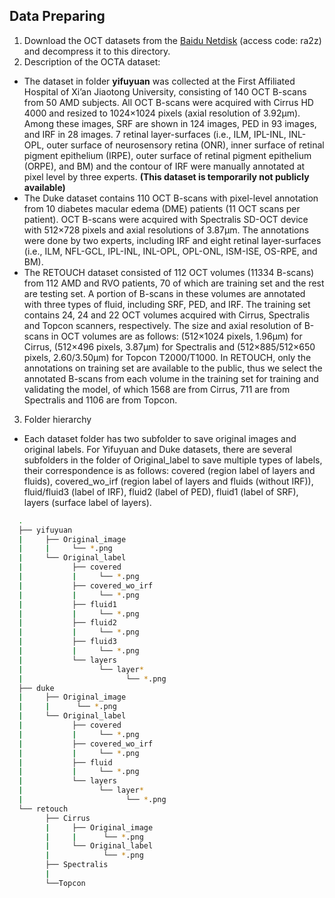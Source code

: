 ## Data Preparing
1. Download the OCT datasets from the [Baidu Netdisk](https://pan.baidu.com/s/1SzuMVWN1AteufH0JIj6lhw?pwd=ra2z) (access code: ra2z) and decompress it to this directory.
2. Description of the OCTA dataset:
* The dataset in folder **yifuyuan** was collected at the First Affiliated Hospital of Xi’an Jiaotong University, consisting of 140 OCT B-scans from 50 AMD subjects. All OCT B-scans were acquired with Cirrus HD 4000 and resized to 1024×1024 pixels (axial resolution of 3.92μm). Among these images, SRF are shown in 124 images, PED in 93 images, and IRF in 28 images. 7 retinal layer-surfaces (i.e., ILM, IPL-INL, INL-OPL, outer surface of neurosensory retina (ONR), inner surface of retinal pigment epithelium (IRPE), outer surface of retinal pigment epithelium (ORPE), and BM) and the contour of IRF were manually annotated at pixel level by three experts. **(This dataset is temporarily not publicly available)**
* The Duke dataset contains 110 OCT B-scans with pixel-level annotation from 10 diabetes macular edema (DME) patients (11 OCT scans per patient). OCT B-scans were acquired with Spectralis SD-OCT device with 512×728 pixels and axial resolutions of 3.87μm. The annotations were done by two experts, including IRF and eight retinal layer-surfaces (i.e., ILM, NFL-GCL, IPL-INL, INL-OPL, OPL-ONL, ISM-ISE, OS-RPE, and BM).
* The RETOUCH dataset consisted of 112 OCT volumes (11334 B-scans) from 112 AMD and RVO patients, 70 of which are training set and the rest are testing set. A portion of B-scans in these volumes are annotated with three types of fluid, including SRF, PED, and IRF. The training set contains 24, 24 and 22 OCT volumes acquired with Cirrus, Spectralis and Topcon scanners, respectively. The size and axial resolution of B-scans in OCT volumes are as follows: (512×1024 pixels, 1.96μm) for Cirrus, (512×496 pixels, 3.87μm) for Spectralis and (512×885/512×650 pixels, 2.60/3.50μm) for Topcon T2000/T1000. In RETOUCH, only the annotations on training set are available to the public, thus we select the annotated B-scans from each volume in the training set for training and validating the model, of which 1568 are from Cirrus, 711 are from Spectralis and 1106 are from Topcon.
3. Folder hierarchy
* Each dataset folder has two subfolder to save original images and original labels. For Yifuyuan and Duke datasets, there are several subfolders in the folder of Original_label to save multiple types of labels, their correspondence is as follows: covered (region label of layers and fluids), covered_wo_irf (region label of layers and fluids (without IRF)), fluid/fluid3 (label of IRF), fluid2 (label of PED), fluid1 (label of SRF), layers (surface label of layers).

```bash
  .
  ├── yifuyuan
  |     ├── Original_image
  |     |     └── *.png
  |     └── Original_label
  |           ├── covered
  |           |     └── *.png
  |           ├── covered_wo_irf
  |           |     └── *.png
  |           ├── fluid1
  |           |     └── *.png
  |           ├── fluid2
  |           |     └── *.png
  |           ├── fluid3
  |           |     └── *.png
  |           └── layers
  |                 └── layer*
  |                       └── *.png
  ├── duke        
  |     ├── Original_image
  |     |      └── *.png
  |     └── Original_label
  |           ├── covered
  |           |     └── *.png
  |           ├── covered_wo_irf
  |           |     └── *.png
  |           ├── fluid
  |           |     └── *.png
  |           └── layers
  |                 └── layer*
  |                       └── *.png    
  └── retouch
        ├── Cirrus
        |     ├── Original_image   
        |     |      └── *.png
        |     └── Original_label
        |            └── *.png
        ├── Spectralis
        |
        └──Topcon
```
